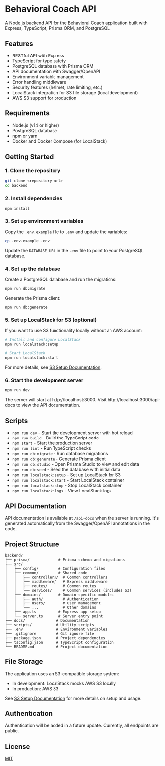# Behavioral Coach API

A Node.js backend API for the Behavioral Coach application built with Express, TypeScript, Prisma ORM, and PostgreSQL.

## Features

- RESTful API with Express
- TypeScript for type safety
- PostgreSQL database with Prisma ORM
- API documentation with Swagger/OpenAPI
- Environment variable management
- Error handling middleware
- Security features (helmet, rate limiting, etc.)
- LocalStack integration for S3 file storage (local development)
- AWS S3 support for production

## Requirements

- Node.js (v14 or higher)
- PostgreSQL database
- npm or yarn
- Docker and Docker Compose (for LocalStack)

## Getting Started

### 1. Clone the repository

```bash
git clone <repository-url>
cd backend
```

### 2. Install dependencies

```bash
npm install
```

### 3. Set up environment variables

Copy the `.env.example` file to `.env` and update the variables:

```bash
cp .env.example .env
```

Update the `DATABASE_URL` in the `.env` file to point to your PostgreSQL database.

### 4. Set up the database

Create a PostgreSQL database and run the migrations:

```bash
npm run db:migrate
```

Generate the Prisma client:

```bash
npm run db:generate
```

### 5. Set up LocalStack for S3 (optional)

If you want to use S3 functionality locally without an AWS account:

```bash
# Install and configure LocalStack
npm run localstack:setup

# Start LocalStack
npm run localstack:start
```

For more details, see [S3 Setup Documentation](./docs/s3-setup.md).

### 6. Start the development server

```bash
npm run dev
```

The server will start at http://localhost:3000. Visit http://localhost:3000/api-docs to view the API documentation.

## Scripts

- `npm run dev` - Start the development server with hot reload
- `npm run build` - Build the TypeScript code
- `npm start` - Start the production server
- `npm run lint` - Run TypeScript checks
- `npm run db:migrate` - Run database migrations
- `npm run db:generate` - Generate Prisma client
- `npm run db:studio` - Open Prisma Studio to view and edit data
- `npm run db:seed` - Seed the database with initial data
- `npm run localstack:setup` - Set up LocalStack for S3
- `npm run localstack:start` - Start LocalStack container
- `npm run localstack:stop` - Stop LocalStack container
- `npm run localstack:logs` - View LocalStack logs

## API Documentation

API documentation is available at `/api-docs` when the server is running. It's generated automatically from the Swagger/OpenAPI annotations in the code.

## Project Structure

```
backend/
├── prisma/             # Prisma schema and migrations
├── src/
│   ├── config/         # Configuration files
│   ├── common/         # Shared code
│   │   ├── controllers/  # Common controllers
│   │   ├── middleware/   # Express middleware
│   │   ├── routes/       # Common routes
│   │   └── services/     # Common services (includes S3)
│   ├── domains/        # Domain-specific modules
│   │   ├── auth/         # Authentication
│   │   ├── users/        # User management
│   │   └── ...           # Other domains
│   ├── app.ts          # Express app setup
│   └── server.ts       # Server entry point
├── docs/              # Documentation
├── scripts/           # Utility scripts
├── .env               # Environment variables
├── .gitignore         # Git ignore file
├── package.json       # Project dependencies
├── tsconfig.json      # TypeScript configuration
└── README.md          # Project documentation
```

## File Storage

The application uses an S3-compatible storage system:

- In development: LocalStack mocks AWS S3 locally
- In production: AWS S3 

See [S3 Setup Documentation](./docs/s3-setup.md) for more details on setup and usage.

## Authentication

Authentication will be added in a future update. Currently, all endpoints are public.

## License

[MIT](LICENSE) 